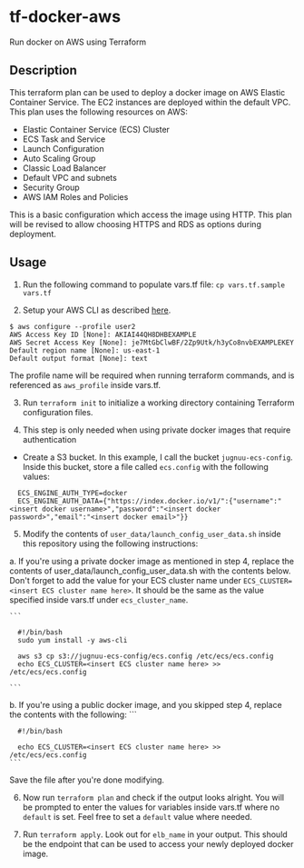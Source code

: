 # tf-docker-aws
Run docker on AWS using Terraform

## Description

This terraform plan can be used to deploy a docker image on AWS Elastic Container Service. The EC2 instances are deployed within the default VPC. This plan uses the following resources on AWS:

- Elastic Container Service (ECS) Cluster
- ECS Task and Service
- Launch Configuration
- Auto Scaling Group
- Classic Load Balancer
- Default VPC and subnets
- Security Group
- AWS IAM Roles and Policies

This is a basic configuration which access the image using HTTP. This plan will be revised to allow choosing HTTPS and RDS as options during deployment.

## Usage

1. Run the following command to populate vars.tf file:
`cp vars.tf.sample vars.tf`

2. Setup your AWS CLI as described [here](https://docs.aws.amazon.com/cli/latest/userguide/cli-chap-getting-started.html).

```
$ aws configure --profile user2
AWS Access Key ID [None]: AKIAI44QH8DHBEXAMPLE
AWS Secret Access Key [None]: je7MtGbClwBF/2Zp9Utk/h3yCo8nvbEXAMPLEKEY
Default region name [None]: us-east-1
Default output format [None]: text
```

The profile name will be required when running terraform commands, and is referenced as `aws_profile` inside vars.tf.

3. Run `terraform init` to initialize a working directory containing Terraform configuration files.

4. This step is only needed when using private docker images that require authentication

  - Create a S3 bucket. In this example, I call the bucket `jugnuu-ecs-config`. Inside this bucket, store a file called `ecs.config` with the following values:

  ```
    ECS_ENGINE_AUTH_TYPE=docker
    ECS_ENGINE_AUTH_DATA={"https://index.docker.io/v1/":{"username":"<insert docker username>","password":"<insert docker password>","email":"<insert docker email>"}}
  ```

5. Modify the contents of `user_data/launch_config_user_data.sh` inside this repository using the following instructions:

  a. If you're using a private docker image as mentioned in step 4, replace the contents of user_data/launch_config_user_data.sh with the contents below. Don't forget to add the value for your ECS cluster name under `ECS_CLUSTER=<insert ECS cluster name here>`. It should be the same as the value specified inside vars.tf under `ecs_cluster_name`.

    ```

      #!/bin/bash
      sudo yum install -y aws-cli

      aws s3 cp s3://jugnuu-ecs-config/ecs.config /etc/ecs/ecs.config
      echo ECS_CLUSTER=<insert ECS cluster name here> >> /etc/ecs/ecs.config

    ```
  b. If you're using a public docker image, and you skipped step 4, replace the contents with the following:
    ```

      #!/bin/bash

      echo ECS_CLUSTER=<insert ECS cluster name here> >> /etc/ecs/ecs.config
    ```

  Save the file after you're done modifying.

6. Now run `terraform plan` and check if the output looks alright. You will be prompted to enter the values for variables inside vars.tf where no `default` is set. Feel free to set a `default` value where needed.

7. Run `terraform apply`. Look out for `elb_name` in your output. This should be the endpoint that can be used to access your newly deployed docker image.
